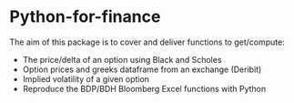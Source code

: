 # Python-for-finance

The aim of this package is to cover and deliver functions to get/compute:

 - The price/delta of an option using Black and Scholes
 - Option prices and greeks dataframe from an exchange (Deribit)
 - Implied volatility of a given option
 - Reproduce the BDP/BDH Bloomberg Excel functions with Python
